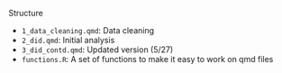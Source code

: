 Structure
- `1_data_cleaning.qmd`: Data cleaning
- `2_did.qmd`: Initial analysis
- `3_did_contd.qmd`: Updated version (5/27)
- `functions.R`: A set of functions to make it easy to work on qmd files
